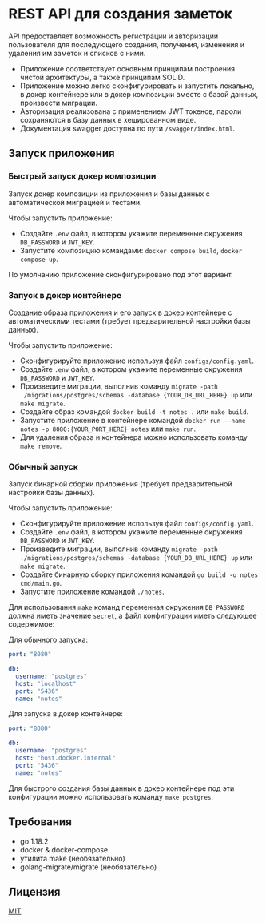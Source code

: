 
# REST API для создания заметок

API предоставляет возможность регистрации и авторизации пользователя для последующего создания, получения, изменения и удаления им заметок и списков с ними.

- Приложение соответствует основным принципам построения чистой архитектуры, а также принципам SOLID.
- Приложение можно легко сконфигурировать и запустить локально, в докер контейнере или в докер композиции вместе с базой данных, произвести миграции.
- Авторизация реализована с применением JWT токенов, пароли сохраняются в базу данных в хешированном виде.
- Документация swagger доступна по пути `/swagger/index.html`.

## Запуск приложения

### Быстрый запуск докер композиции

Запуск докер композиции из приложения и базы данных с автоматической миграцией и тестами.

Чтобы запустить приложение:
- Создайте `.env` файл, в котором укажите переменные окружения `DB_PASSWORD` и `JWT_KEY`.
- Запустите композицию командами: `docker compose build`, `docker compose up`.

По умолчанию приложение сконфигурировано под этот вариант.

### Запуск в докер контейнере

Создание образа приложения и его запуск в докер контейнере с автоматическими тестами (требует предварительной настройки базы данных).

Чтобы запустить приложение:
- Сконфигурируйте приложение используя файл `configs/config.yaml`.
- Создайте `.env` файл, в котором укажите переменные окружения `DB_PASSWORD` и `JWT_KEY`.
- Произведите миграции, выполнив команду `migrate -path ./migrations/postgres/schemas -database {YOUR_DB_URL_HERE} up` или `make migrate`.
- Создайте образ командой `docker build -t notes .` или `make build`.
- Запустите приложение в контейнере командой `docker run --name notes -p 8080:{YOUR_PORT_HERE} notes` или `make run`.
- Для удаления образа и контейнера можно использовать команду `make remove`.

### Обычный запуск

Запуск бинарной сборки приложения (требует предварительной настройки базы данных).

Чтобы запустить приложение:
- Сконфигурируйте приложение используя файл `configs/config.yaml`.
- Создайте `.env` файл, в котором укажите переменные окружения `DB_PASSWORD` и `JWT_KEY`.
- Произведите миграции, выполнив команду `migrate -path ./migrations/postgres/schemas -database {YOUR_DB_URL_HERE} up` или `make migrate`.
- Создайте бинарную сборку приложения командой `go build -o notes cmd/main.go`.
- Запустите приложение командой `./notes`.

Для использования `make` команд переменная окружения `DB_PASSWORD` должна иметь значение `secret`, а файл конфигурации иметь следующее содержимое:

Для обычного запуска:

```yaml
port: "8080"

db:
  username: "postgres"
  host: "localhost"
  port: "5436"
  name: "notes"
```

Для запуска в докер контейнере:

```yaml
port: "8080"

db:
  username: "postgres"
  host: "host.docker.internal"
  port: "5436"
  name: "notes"
```

Для быстрого создания базы данных в докер контейнере под эти конфигурации можно использовать команду `make postgres`.

## Требования

- go 1.18.2
- docker & docker-compose
- утилита make (необязательно)
- golang-migrate/migrate (необязательно)

## Лицензия

[MIT](https://choosealicense.com/licenses/mit/)
